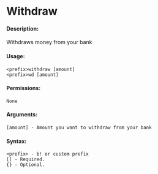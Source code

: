 # Withdraw

#### **Description:**

Withdraws money from your bank

#### Usage:

```
<prefix>withdraw [amount]
<prefix>wd [amount]
```

#### Permissions:

```
None
```

#### Arguments:

```
[amount] - Amount you want to withdraw from your bank
```

#### Syntax:

```
<prefix> - b! or custom prefix
[] - Required.
{} - Optional.
```
